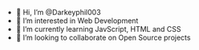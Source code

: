 - 👋 Hi, I’m @Darkeyphil003
- 👀 I’m interested in Web Development
- 🌱 I’m currently learning JavScript, HTML and CSS
- 💞️ I’m looking to collaborate on Open Source projects


<!---
Darkeyphil003/Darkeyphil003 is a ✨ special ✨ repository because its `README.md` (this file) appears on your GitHub profile.
You can click the Preview link to take a look at your changes.
--->
